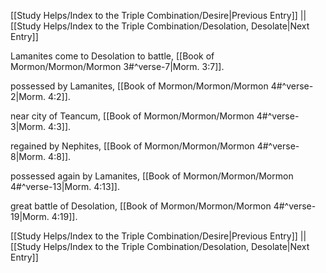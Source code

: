 [[Study Helps/Index to the Triple Combination/Desire|Previous Entry]]  ||  [[Study Helps/Index to the Triple Combination/Desolation, Desolate|Next Entry]]

 Lamanites come to Desolation to battle, [[Book of Mormon/Mormon/Mormon 3#^verse-7|Morm. 3:7]].

 possessed by Lamanites, [[Book of Mormon/Mormon/Mormon 4#^verse-2|Morm. 4:2]].

 near city of Teancum, [[Book of Mormon/Mormon/Mormon 4#^verse-3|Morm. 4:3]].

 regained by Nephites, [[Book of Mormon/Mormon/Mormon 4#^verse-8|Morm. 4:8]].

 possessed again by Lamanites, [[Book of Mormon/Mormon/Mormon 4#^verse-13|Morm. 4:13]].

 great battle of Desolation, [[Book of Mormon/Mormon/Mormon 4#^verse-19|Morm. 4:19]].

[[Study Helps/Index to the Triple Combination/Desire|Previous Entry]]  ||  [[Study Helps/Index to the Triple Combination/Desolation, Desolate|Next Entry]]